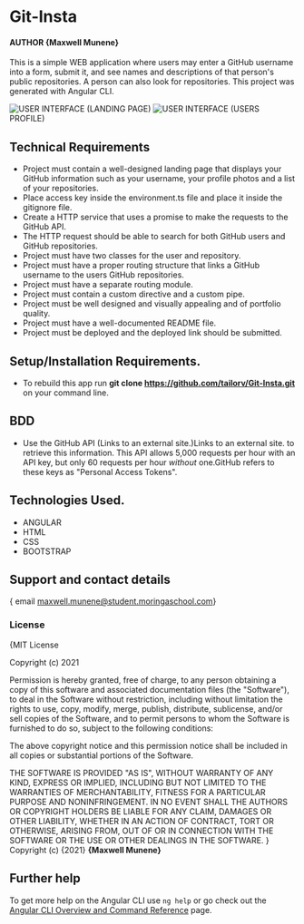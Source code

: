 # Git-Insta

#### AUTHOR **{Maxwell Munene}**

This is a simple WEB application where users may enter a GitHub username into a form, submit it, and see names and descriptions of that person's public repositories. A person can also look for repositories. This project was generated with Angular CLI.


![USER INTERFACE](src/assets/Landingpage.png) (LANDING PAGE)
![USER INTERFACE](src/assets/homepage2.png) (USERS PROFILE)


## Technical Requirements
* Project must contain a well-designed landing page that displays your GitHub information such 	as your username, your profile photos and a list of your repositories.
* Place access key inside the environment.ts file and place it inside the gitignore file.
* Create a HTTP service that uses a promise to make the requests to the GitHub API.
* The HTTP request should be able to search for both GitHub users and GitHub repositories.
* Project must have two classes for the user and repository.
* Project must have a proper routing structure that links a GitHub username to the users GitHub 	repositories.
* Project must have a separate routing module.
* Project must contain a custom directive and a custom pipe.
* Project must be well designed and visually appealing and of portfolio quality.
* Project must have a well-documented README file.
* Project must be deployed and the deployed link should be submitted.


## Setup/Installation Requirements.
* To rebuild this app run **git clone https://github.com/tailorv/Git-Insta.git**  on your command line.


## BDD
* Use the GitHub API (Links to an external site.)Links to an external site. to retrieve 	this information. This API allows 5,000 requests per hour with an API key, but only 60 	requests per hour _without_ one.GitHub refers to these keys as "Personal Access Tokens".

## Technologies Used.
 * ANGULAR
 * HTML
 * CSS
 * BOOTSTRAP


## Support and contact details
{ email maxwell.munene@student.moringaschool.com}
### License
{MIT License

Copyright (c) 2021

Permission is hereby granted, free of charge, to any person obtaining a copy
of this software and associated documentation files (the "Software"), to deal
in the Software without restriction, including without limitation the rights
to use, copy, modify, merge, publish, distribute, sublicense, and/or sell
copies of the Software, and to permit persons to whom the Software is
furnished to do so, subject to the following conditions:

The above copyright notice and this permission notice shall be included in all
copies or substantial portions of the Software.

THE SOFTWARE IS PROVIDED "AS IS", WITHOUT WARRANTY OF ANY KIND, EXPRESS OR
IMPLIED, INCLUDING BUT NOT LIMITED TO THE WARRANTIES OF MERCHANTABILITY,
FITNESS FOR A PARTICULAR PURPOSE AND NONINFRINGEMENT. IN NO EVENT SHALL THE
AUTHORS OR COPYRIGHT HOLDERS BE LIABLE FOR ANY CLAIM, DAMAGES OR OTHER
LIABILITY, WHETHER IN AN ACTION OF CONTRACT, TORT OR OTHERWISE, ARISING FROM,
OUT OF OR IN CONNECTION WITH THE SOFTWARE OR THE USE OR OTHER DEALINGS IN THE
SOFTWARE.
}
Copyright (c) {2021} **{Maxwell Munene}**

## Further help
To get more help on the Angular CLI use `ng help` or go check out the [Angular CLI Overview and Command Reference](https://angular.io/cli) page.
